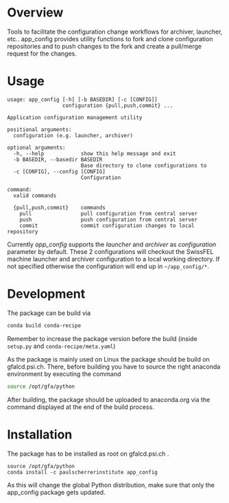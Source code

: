 # Overview
Tools to facilitate the configuration change workflows for archiver, launcher, etc..
app_config provides utility functions to fork and clone configuration repositories and to push changes to the fork and create a pull/merge request for the changes.


# Usage

```
usage: app_config [-h] [-b BASEDIR] [-c [CONFIG]]
                  configuration {pull,push,commit} ...

Application configuration management utility

positional arguments:
  configuration (e.g. launcher, archiver)

optional arguments:
  -h, --help            show this help message and exit
  -b BASEDIR, --basedir BASEDIR
                        Base directory to clone configurations to
  -c [CONFIG], --config [CONFIG]
                        Configuration

command:
  valid commands

  {pull,push,commit}    commands
    pull                pull configuration from central server
    push                push configuration from central server
    commit              commit configuration changes to local repository
```

Currently *app_config* supports the _launcher_ and _archiver_ as _configuration_ parameter by default.
These 2 configurations will checkout the SwissFEL machine launcher and archiver configuration to a local working directory.
If not specified otherwise the configuration will end up in `~/app_config/*`.

# Development

The package can be build via

```bash
conda build conda-recipe
```
Remember to increase the package version before the build (inside `setup.py` and `conda-recipe/meta.yaml`)

As the package is mainly used on Linux the package should be build on gfalcd.psi.ch. There, before building you have to source the right anaconda environment by executing the command

```bash
source /opt/gfa/python
```

After building, the package should be uploaded to anaconda.org via the command displayed at the end of the build process.

# Installation
The package has to be installed as root on gfalcd.psi.ch .

```
source /opt/gfa/python
conda install -c paulscherrerinstitute app_config
```

As this will change the global Python distribution, make sure that only the app_config package gets updated.
